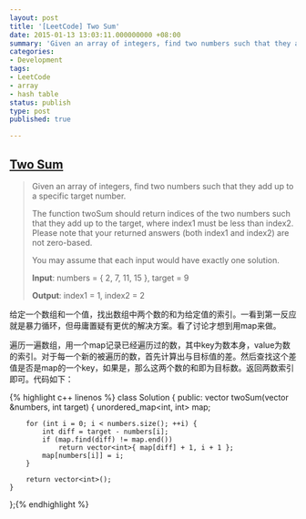 ```yaml
---
layout: post
title: '[LeetCode] Two Sum'
date: 2015-01-13 13:03:11.000000000 +08:00
summary: 'Given an array of integers, find two numbers such that they add up to a specific target number.'
categories:
- Development
tags:
- LeetCode
- array
- hash table
status: publish
type: post
published: true

---
```

## [Two Sum](https://oj.leetcode.com/problems/two-sum/)

> Given an array of integers, find two numbers such that they add up to a specific target number.
> 
> The function twoSum should return indices of the two numbers such that they add up to the target, where index1 must be less than index2. Please note that your returned answers (both index1 and index2) are not zero-based.
> 
> You may assume that each input would have exactly one solution.
> 
> **Input**: numbers = { 2, 7, 11, 15 }, target = 9
> 
> **Output**: index1 = 1, index2 = 2

给定一个数组和一个值，找出数组中两个数的和为给定值的索引。一看到第一反应就是暴力循环，但毋庸置疑有更优的解决方案。看了讨论才想到用map来做。

遍历一遍数组，用一个map记录已经遍历过的数，其中key为数本身，value为数的索引。对于每一个新的被遍历的数，首先计算出与目标值的差。然后查找这个差值是否是map的一个key，如果是，那么这两个数的和即为目标数。返回两数索引即可。代码如下：

{% highlight c++ linenos %}
class Solution {
public:
    vector<int> twoSum(vector<int> &numbers, int target) {
        unordered_map<int, int> map;
        
        for (int i = 0; i < numbers.size(); ++i) {
            int diff = target - numbers[i];
            if (map.find(diff) != map.end())
                return vector<int>{ map[diff] + 1, i + 1 };
            map[numbers[i]] = i;
        }
        
        return vector<int>();
    }
};{% endhighlight %}